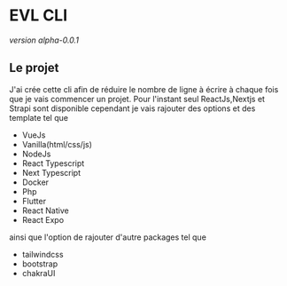 # EVL CLI

_version alpha-0.0.1_

## Le projet

J'ai crée cette cli afin de réduire le nombre de ligne à écrire à chaque fois que je vais commencer un projet. Pour l'instant seul ReactJs,Nextjs et Strapi sont disponible cependant je vais rajouter des options et des template tel que

- VueJs
- Vanilla(html/css/js)
- NodeJs
- React Typescript
- Next Typescript
- Docker
- Php
- Flutter
- React Native
- React Expo

ainsi que l'option de rajouter d'autre packages tel que

- tailwindcss
- bootstrap
- chakraUI
